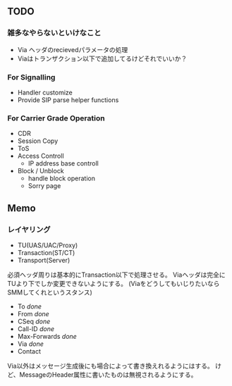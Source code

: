 ## TODO

### 雑多なやらないといけなこと

- Via ヘッダのrecievedパラメータの処理
- Viaはトランザクション以下で追加してるけどそれでいいか？


### For Signalling
- Handler customize
- Provide SIP parse helper functions

### For Carrier Grade Operation
- CDR
- Session Copy
- ToS
- Access Controll
    - IP address base controll
- Block / Unblock
    - handle block operation
    - Sorry page


## Memo

### レイヤリング
- TU(UAS/UAC/Proxy)
- Transaction(ST/CT)
- Transport(Server)

必須ヘッダ周りは基本的にTransaction以下で処理させる。
Viaヘッダは完全にTUより下でしか変更できないようにする。
(ViaをどうしてもいじりたいならSMMしてくれというスタンス)
- To *done*
- From *done*
- CSeq *done*
- Call-ID *done*
- Max-Forwards *done*
- Via *done*
- Contact

Via以外はメッセージ生成後にも場合によって書き換えれるようにはする。
けど、MessageのHeader属性に書いたものは無視されるようにする。


